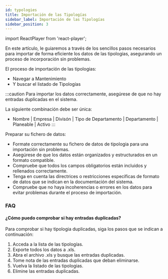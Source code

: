 ```yaml
---
id: typologies
title: Importación de las Tipologías
sidebar_label: Importación de las Tipologías
sidebar_position: 3
---
```


import ReactPlayer from 'react-player';

En este artículo, le guiaremos a través de los sencillos pasos necesarios para importar de forma eficiente los datos de las tipologias, asegurando un proceso de incorporación sin problemas.

El proceso de importación de las tipologias:
- Navegar a Mantenimiento
- Y buscar el listado de Tipologías

<ReactPlayer controls muted url='/video/import-typologies.mov' />

:::caution
Para importar los datos correctamente, asegúrese de que no hay entradas duplicadas en el sistema.

La siguiente combinación debe ser única:
- Nombre | Empresa | Divisón | Tipo de Departamento | Departamento | Planeable | Activo 
:::

Preparar su fichero de datos:
- Formate correctamente su fichero de datos de tipologia para una importación sin problemas.
- Asegúrese de que los datos están organizados y estructurados en un formato compatible.
- Compruebe que todos los campos obligatorios están incluidos y rellenados correctamente.
- Tenga en cuenta las directrices o restricciones específicas de formato de datos que se indican en la documentación del sistema.
- Compruebe que no haya incoherencias o errores en los datos para evitar problemas durante el proceso de importación.

### FAQ

#### ¿Cómo puedo comprobar si hay entradas duplicadas?

Para comprobar si hay tipologia duplicadas, siga los pasos que se indican a continuación:

1. Acceda a la lista de las tipologías.
2. Exporte todos los datos a .xls.
3. Abra el archivo .xls y busque las entradas duplicadas.
4. Tome nota de las entradas duplicadas que deban eliminarse.
5. Vuelva la listado de las tipologias.
6. Elimine las entradas duplicadas.

